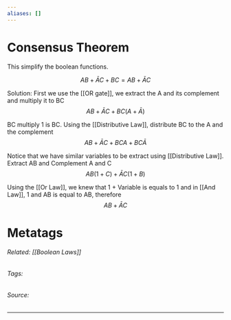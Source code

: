 ```yaml
---
aliases: []
---
```

# Consensus Theorem
This simplify the boolean functions. 

$$AB + ĀC+BC = AB+ĀC$$


Solution:
First we use the [[OR gate]], we extract the A and its complement and multiply it to BC
$$AB + \bar AC + BC(A + \bar A)$$

BC multiply 1 is BC. Using the [[Distributive Law]], distribute BC to the A and the complement
$$AB + \bar AC + BCA + BC\bar A$$

Notice that we have similar variables to be extract using [[Distributive Law]]. Extract AB and Complement A and C
$$AB(1+C) + \bar AC(1 + B)$$

Using the [[Or Law]], we knew that 1 + Variable is equals to 1 and in [[And Law]], 1 and AB is equal to AB, therefore
$$AB + \bar AC$$


# Metatags
###### Related: [[Boolean Laws]]
###### Tags: 
###### Source: 

---